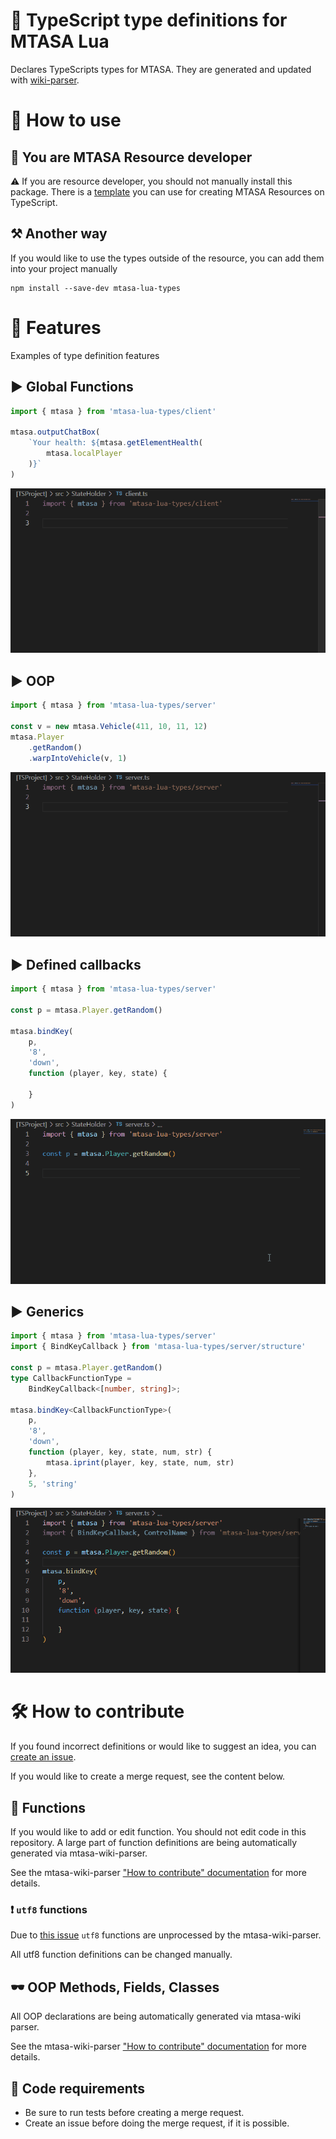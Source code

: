# 🎩 TypeScript type definitions for MTASA Lua

Declares TypeScripts types for MTASA. They are generated and updated with
[wiki-parser](https://github.com/mtasa-typescript/mtasa-wiki-parser).

# 🎈 How to use

## 💎 You are MTASA Resource developer

⚠ If you are resource developer, you should not manually install this package.
There is a [template](https://github.com/mtasa-typescript/resource-boilerplate)
you can use for creating MTASA Resources on TypeScript.

## ⚒ Another way

If you would like to use the types outside of the resource,
you can add them into your project manually

```shell
npm install --save-dev mtasa-lua-types
```

# 🌟 Features

Examples of type definition features

## ▶ Global Functions

```ts
import { mtasa } from 'mtasa-lua-types/client'

mtasa.outputChatBox(
    `Your health: ${mtasa.getElementHealth(
        mtasa.localPlayer
    )}`
)
```

![](.docs/global_functions.gif)

## ▶ OOP

```ts
import { mtasa } from 'mtasa-lua-types/server'

const v = new mtasa.Vehicle(411, 10, 11, 12)
mtasa.Player
    .getRandom()
    .warpIntoVehicle(v, 1)
```

![](.docs/oop.gif)

## ▶ Defined callbacks

```ts
import { mtasa } from 'mtasa-lua-types/server'

const p = mtasa.Player.getRandom()

mtasa.bindKey(
    p,
    '8',
    'down',
    function (player, key, state) {

    }
)
```

![](.docs/callback.gif)

## ▶ Generics

```ts
import { mtasa } from 'mtasa-lua-types/server'
import { BindKeyCallback } from 'mtasa-lua-types/server/structure'

const p = mtasa.Player.getRandom()
type CallbackFunctionType =
    BindKeyCallback<[number, string]>;

mtasa.bindKey<CallbackFunctionType>(
    p,
    '8',
    'down',
    function (player, key, state, num, str) {
        mtasa.iprint(player, key, state, num, str)
    },
    5, 'string'
)
```

![](.docs/generic.gif)

# 🛠 How to contribute

If you found incorrect definitions or would like to suggest an idea, you can
[create an issue](https://github.com/mtasa-typescript/mtasa-lua-types/issues).

If you would like to create a merge request, see the content below.

## 🎇 Functions

If you would like to add or edit function. You should not edit code in this repository.
A large part of function definitions are being automatically generated via mtasa-wiki-parser.

See the mtasa-wiki-parser ["How to contribute" documentation](https://github.com/mtasa-typescript/mtasa-wiki-parser#connect-dump-repository)
for more details.

### ❗ `utf8` functions

Due to [this issue](https://github.com/mtasa-typescript/mtasa-wiki-parser/issues/31) `utf8`
functions are unprocessed by the mtasa-wiki-parser.

All utf8 function definitions can be changed manually.

## 🕶 OOP Methods, Fields, Classes

All OOP declarations are being automatically generated via mtasa-wiki parser.

See the mtasa-wiki-parser ["How to contribute" documentation](https://github.com/mtasa-typescript/mtasa-wiki-parser#connect-dump-repository)
for more details.

## 🔁 Code requirements

- Be sure to run tests before creating a merge request.
- Create an issue before doing the merge request, if it is possible.


